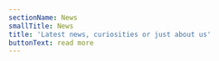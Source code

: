```yaml
---
sectionName: News
smallTitle: News
title: 'Latest news, curiosities or just about us'
buttonText: read more
---
```


